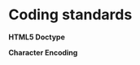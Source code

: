 # Coding standards

**HTML5 Doctype**
<!DOCTYPE html>

**Character Encoding**
<meta charset="utf-8">


